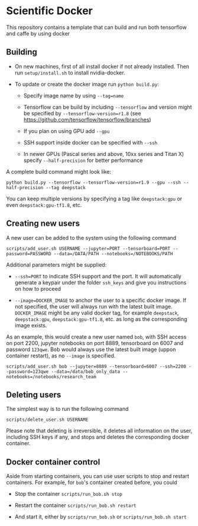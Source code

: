 # Scientific Docker

This repository contains a template that can build and run both tensorflow and caffe by using docker

## Building

* On new machines, first of all install docker if not already installed. Then run `setup/install.sh` to install nvidia-docker.

* To update or create the docker image run `python build.py`:

  * Specify image name by using `--tag=name`

  * Tensorflow can be build by including `--tensorflow` and version might be specified by `--tensorflow-version=r1.8` (see https://github.com/tensorflow/tensorflow/branches)

  * If you plan on using GPU add `--gpu`

  * SSH support inside docker can be specified with `--ssh`

  * In newer GPUs (Pascal series and above, 10xx series and Titan X) specify `--half-precision` for better performance

A complete build command might look like:

```
python build.py --tensorflow --tensorflow-version=r1.9 --gpu --ssh --half-precision --tag deepstack
```

You can keep multiple versions by specifying a tag like `deepstack:gpu` or even `deepstack:gpu-tf1.8`, etc.

## Creating new users

A new user can be added to the system using the following command

```
scripts/add_user.sh USERNAME --jupyter=PORT --tensorboard=PORT --password=PASSWORD --data=/DATA/PATH --notebooks=/NOTEBOOKS/PATH
```

Additional parameters might be supplied:

* `--ssh=PORT` to indicate SSH support and the port. It will automatically generate a keypair under the folder `ssh_keys` and give you instructions on how to proceed

* `--image=DOCKER_IMAGE` to anchor the user to a specific docker image. If not specified, the user will always run with the latest built image. `DOCKER_IMAGE` might be any valid docker tag, for example `deepstack`, `deepstack:gpu`, `deepstack:gpu-tf1.8`, etc. as long as the corresponding image exists.

As an example, this would create a new user named `bob`, with SSH access on port 2200, jupyter notebooks on port 8889, tensorboard on 6007 and password `123qwe`. Bob would always use the latest built image (uppon container restart), as no `--image` is specified.

```
scripts/add_user.sh bob --jupyter=8889 --tensorboard=6007 --ssh=2200 --password=123qwe --data=/data/bob_only_data --notebooks=/notebooks/research_team
```

## Deleting users

The simplest way is to run the following command

```
scripts/delete_user.sh USERNAME
```

Please note that deleting is irreversible, it deletes all information on the user, including SSH keys if any, and stops and deletes the corresponding docker container.


## Docker container control

Aside from starting containers, you can use user scripts to stop and restart containers. For example, for `bob`'s container created before, you could

* Stop the container `scripts/run_bob.sh stop`

* Restart the container `scripts/run_bob.sh restart`

* And start it, either by `scripts/run_bob.sh` or `scripts/run_bob.sh start`
